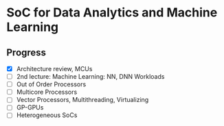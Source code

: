 # SoC for Data Analytics and Machine Learning

## Progress
- [x] Architecture review, MCUs
- [ ] 2nd lecture: Machine Learning: NN, DNN Workloads
- [ ] Out of Order Processors
- [ ] Multicore Processors
- [ ] Vector Processors, Multithreading, Virtualizing
- [ ] GP-GPUs
- [ ] Heterogeneous SoCs
